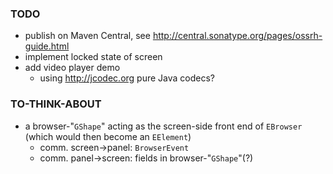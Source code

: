 ### TODO
* publish on Maven Central, see http://central.sonatype.org/pages/ossrh-guide.html
* implement locked state of screen
* add video player demo
  * using http://jcodec.org pure Java codecs?

### TO-THINK-ABOUT
* a browser-"`GShape`" acting as the screen-side front end of `EBrowser` (which 
    would then become an `EElement`)
  * comm. screen->panel: `BrowserEvent`
  * comm. panel->screen: fields in browser-"`GShape`"(?) 